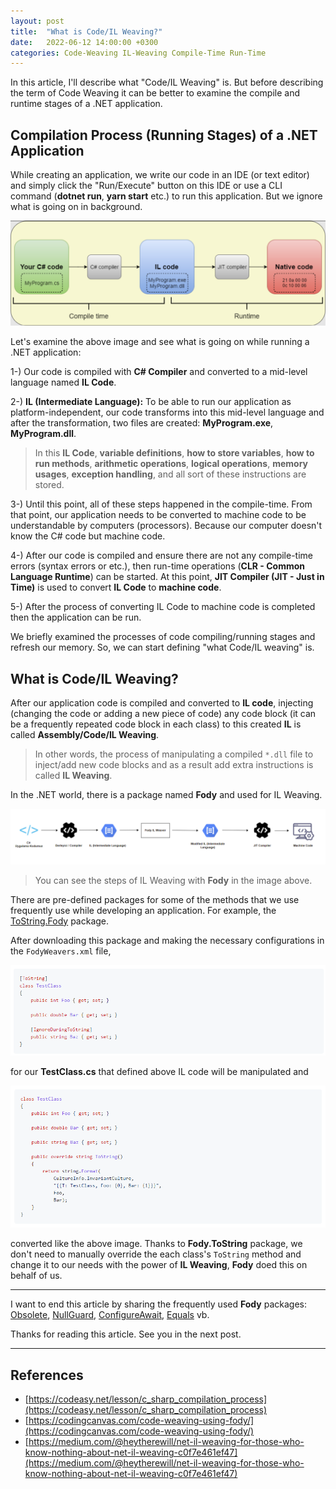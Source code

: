```yaml
---
layout: post
title:  "What is Code/IL Weaving?"
date:   2022-06-12 14:00:00 +0300
categories: Code-Weaving IL-Weaving Compile-Time Run-Time
---
```


In this article, I'll describe what "Code/IL Weaving" is. But before describing the term of Code Weaving it can be better to examine the compile and runtime stages of a .NET application.

## Compilation Process (Running Stages) of a .NET Application

While creating an application, we write our code in an IDE (or text editor) and simply click the "Run/Execute" button on this IDE or use a CLI command (**dotnet run**, **yarn start** etc.) to run this application. But we ignore what is going on in background.

![Running Stages](/assets/images/weaving-article/running-stages.png)

Let's examine the above image and see what is going on while running a .NET application:

1-) Our code is compiled with **C# Compiler** and converted to a mid-level language named **IL Code**.

2-) **IL (Intermediate Language):** To be able to run our application as platform-independent, our code transforms into this mid-level language and after the transformation, two files are created: **MyProgram.exe**, **MyProgram.dll**.

> In this **IL Code**, **variable definitions**, **how to store variables**, **how to run methods**, **arithmetic operations**, **logical operations**, **memory usages**, **exception handling**, and all sort of these instructions are stored.

3-) Until this point, all of these steps happened in the compile-time. From that point, our application needs to be converted to machine code to be understandable by computers (processors). Because our computer doesn't know the C# code but machine code.

4-) After our code is compiled and ensure there are not any compile-time errors (syntax errors or etc.), then run-time operations (**CLR - Common Language Runtime**) can be started. At this point, **JIT Compiler (JIT - Just in Time)** is used to convert **IL Code** to **machine code**.

5-) After the process of converting IL Code to machine code is completed then the application can be run.

We briefly examined the processes of code compiling/running stages and refresh our memory. So, we can start defining "what Code/IL weaving" is.

## What is Code/IL Weaving?

After our application code is compiled and converted to **IL code**, injecting (changing the code or adding a new piece of code) any code block (it can be a frequently repeated code block in each class) to this created **IL** is called **Assembly/Code/IL Weaving**.

> In other words, the process of manipulating a compiled `*.dll` file to inject/add new code blocks and as a result add extra instructions is called **IL Weaving**.

In the .NET world, there is a package named **Fody** and used for IL Weaving. 

![IL Weaving with Fody](/assets/images/weaving-article/il-weaving-with-fody.png)

> You can see the steps of IL Weaving with **Fody** in the image above.

There are pre-defined packages for some of the methods that we use frequently use while developing an application. For example, the [ToString.Fody](https://github.com/Fody/ToString) package.

After downloading this package and making the necessary configurations in the `FodyWeavers.xml` file,

![TestClass.cs](/assets/images/weaving-article/il-weaving-1.png)

for our **TestClass.cs** that defined above IL code will be manipulated and

![TestClass.cs (Manipulated)](/assets/images/weaving-article/il-weaving-2.png)

converted like the above image. Thanks to **Fody.ToString** package, we don't need to manually override the each class's `ToString` method and change it to our needs with the power of **IL Weaving**, **Fody** doed this on behalf of us.

---

I want to end this article by sharing the frequently used **Fody** packages: [Obsolete](https://github.com/Fody/Obsolete), [NullGuard](https://github.com/Fody/NullGuard), [ConfigureAwait](https://github.com/Fody/ConfigureAwait), [Equals](https://github.com/Fody/Equals) vb.

Thanks for reading this article. See you in the next post.

---

## References

* [https://codeasy.net/lesson/c_sharp_compilation_process](https://codeasy.net/lesson/c_sharp_compilation_process)
* [https://codingcanvas.com/code-weaving-using-fody/](https://codingcanvas.com/code-weaving-using-fody/)
* [https://medium.com/@heytherewill/net-il-weaving-for-those-who-know-nothing-about-net-il-weaving-c0f7e461ef47](https://medium.com/@heytherewill/net-il-weaving-for-those-who-know-nothing-about-net-il-weaving-c0f7e461ef47)